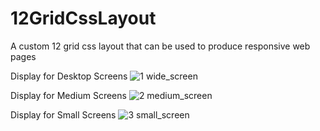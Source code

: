 # 12GridCssLayout
A custom 12 grid css layout that can be used to produce responsive web pages

Display for Desktop Screens
![1 wide_screen](https://user-images.githubusercontent.com/33831343/42090256-20002516-7be4-11e8-8a68-a3a1f9568ffc.PNG)

Display for Medium Screens 
![2 medium_screen](https://user-images.githubusercontent.com/33831343/42090281-3395a196-7be4-11e8-8c21-d4b63445ea1b.PNG)

Display for Small Screens
![3 small_screen](https://user-images.githubusercontent.com/33831343/42090288-3cf60424-7be4-11e8-8002-626ae17c02ee.PNG)

